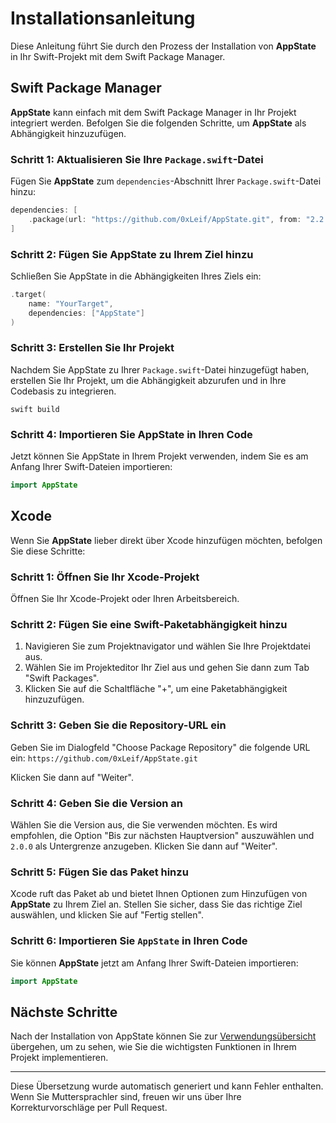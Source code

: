 # Installationsanleitung

Diese Anleitung führt Sie durch den Prozess der Installation von **AppState** in Ihr Swift-Projekt mit dem Swift Package Manager.

## Swift Package Manager

**AppState** kann einfach mit dem Swift Package Manager in Ihr Projekt integriert werden. Befolgen Sie die folgenden Schritte, um **AppState** als Abhängigkeit hinzuzufügen.

### Schritt 1: Aktualisieren Sie Ihre `Package.swift`-Datei

Fügen Sie **AppState** zum `dependencies`-Abschnitt Ihrer `Package.swift`-Datei hinzu:

```swift
dependencies: [
    .package(url: "https://github.com/0xLeif/AppState.git", from: "2.2.0")
]
```

### Schritt 2: Fügen Sie AppState zu Ihrem Ziel hinzu

Schließen Sie AppState in die Abhängigkeiten Ihres Ziels ein:

```swift
.target(
    name: "YourTarget",
    dependencies: ["AppState"]
)
```

### Schritt 3: Erstellen Sie Ihr Projekt

Nachdem Sie AppState zu Ihrer `Package.swift`-Datei hinzugefügt haben, erstellen Sie Ihr Projekt, um die Abhängigkeit abzurufen und in Ihre Codebasis zu integrieren.

```
swift build
```

### Schritt 4: Importieren Sie AppState in Ihren Code

Jetzt können Sie AppState in Ihrem Projekt verwenden, indem Sie es am Anfang Ihrer Swift-Dateien importieren:

```swift
import AppState
```

## Xcode

Wenn Sie **AppState** lieber direkt über Xcode hinzufügen möchten, befolgen Sie diese Schritte:

### Schritt 1: Öffnen Sie Ihr Xcode-Projekt

Öffnen Sie Ihr Xcode-Projekt oder Ihren Arbeitsbereich.

### Schritt 2: Fügen Sie eine Swift-Paketabhängigkeit hinzu

1. Navigieren Sie zum Projektnavigator und wählen Sie Ihre Projektdatei aus.
2. Wählen Sie im Projekteditor Ihr Ziel aus und gehen Sie dann zum Tab "Swift Packages".
3. Klicken Sie auf die Schaltfläche "+", um eine Paketabhängigkeit hinzuzufügen.

### Schritt 3: Geben Sie die Repository-URL ein

Geben Sie im Dialogfeld "Choose Package Repository" die folgende URL ein: `https://github.com/0xLeif/AppState.git`

Klicken Sie dann auf "Weiter".

### Schritt 4: Geben Sie die Version an

Wählen Sie die Version aus, die Sie verwenden möchten. Es wird empfohlen, die Option "Bis zur nächsten Hauptversion" auszuwählen und `2.0.0` als Untergrenze anzugeben. Klicken Sie dann auf "Weiter".

### Schritt 5: Fügen Sie das Paket hinzu

Xcode ruft das Paket ab und bietet Ihnen Optionen zum Hinzufügen von **AppState** zu Ihrem Ziel an. Stellen Sie sicher, dass Sie das richtige Ziel auswählen, und klicken Sie auf "Fertig stellen".

### Schritt 6: Importieren Sie `AppState` in Ihren Code

Sie können **AppState** jetzt am Anfang Ihrer Swift-Dateien importieren:

```swift
import AppState
```

## Nächste Schritte

Nach der Installation von AppState können Sie zur [Verwendungsübersicht](usage-overview.md) übergehen, um zu sehen, wie Sie die wichtigsten Funktionen in Ihrem Projekt implementieren.

---
Diese Übersetzung wurde automatisch generiert und kann Fehler enthalten. Wenn Sie Muttersprachler sind, freuen wir uns über Ihre Korrekturvorschläge per Pull Request.
